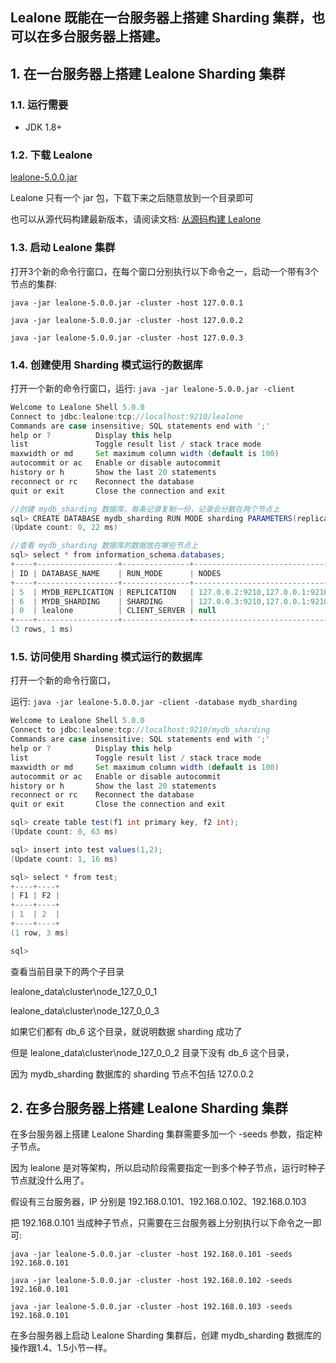 ## Lealone 既能在一台服务器上搭建 Sharding 集群，也可以在多台服务器上搭建。


## 1. 在一台服务器上搭建 Lealone Sharding 集群


### 1.1. 运行需要

* JDK 1.8+


### 1.2. 下载 Lealone

[lealone-5.0.0.jar](https://github.com/lealone/Lealone/releases/download/lealone-5.0.0/lealone-5.0.0.jar)

Lealone 只有一个 jar 包，下载下来之后随意放到一个目录即可

也可以从源代码构建最新版本，请阅读文档: [从源码构建 Lealone](https://github.com/lealone/Lealone-Docs/blob/master/%E5%BA%94%E7%94%A8%E6%96%87%E6%A1%A3/%E4%BB%8E%E6%BA%90%E7%A0%81%E6%9E%84%E5%BB%BALealone.md)


### 1.3. 启动 Lealone 集群

打开3个新的命令行窗口，在每个窗口分别执行以下命令之一，启动一个带有3个节点的集群:

`java -jar lealone-5.0.0.jar -cluster -host 127.0.0.1`

`java -jar lealone-5.0.0.jar -cluster -host 127.0.0.2`

`java -jar lealone-5.0.0.jar -cluster -host 127.0.0.3`


### 1.4. 创建使用 Sharding 模式运行的数据库

打开一个新的命令行窗口，运行: `java -jar lealone-5.0.0.jar -client`

```java
Welcome to Lealone Shell 5.0.0
Connect to jdbc:lealone:tcp://localhost:9210/lealone
Commands are case insensitive; SQL statements end with ';'
help or ?          Display this help
list               Toggle result list / stack trace mode
maxwidth or md     Set maximum column width (default is 100)
autocommit or ac   Enable or disable autocommit
history or h       Show the last 20 statements
reconnect or rc    Reconnect the database
quit or exit       Close the connection and exit

//创建 mydb_sharding 数据库，每条记录复制一份，记录会分散在两个节点上
sql> CREATE DATABASE mydb_sharding RUN MODE sharding PARAMETERS(replication_factor: 1, assignment_factor: 2);
(Update count: 0, 22 ms)

//查看 mydb_sharding 数据库的数据放在哪些节点上
sql> select * from information_schema.databases;
+----+------------------+---------------+-------------------------------+
| ID | DATABASE_NAME    | RUN_MODE      | NODES                         |
+----+------------------+---------------+-------------------------------+
| 5  | MYDB_REPLICATION | REPLICATION   | 127.0.0.2:9210,127.0.0.1:9210 |
| 6  | MYDB_SHARDING    | SHARDING      | 127.0.0.3:9210,127.0.0.1:9210 |
| 0  | lealone          | CLIENT_SERVER | null                          |
+----+------------------+---------------+-------------------------------+
(3 rows, 1 ms)
```


### 1.5. 访问使用 Sharding 模式运行的数据库

打开一个新的命令行窗口，

运行: `java -jar lealone-5.0.0.jar -client -database mydb_sharding`

```java
Welcome to Lealone Shell 5.0.0
Connect to jdbc:lealone:tcp://localhost:9210/mydb_sharding
Commands are case insensitive; SQL statements end with ';'
help or ?          Display this help
list               Toggle result list / stack trace mode
maxwidth or md     Set maximum column width (default is 100)
autocommit or ac   Enable or disable autocommit
history or h       Show the last 20 statements
reconnect or rc    Reconnect the database
quit or exit       Close the connection and exit

sql> create table test(f1 int primary key, f2 int);
(Update count: 0, 63 ms)

sql> insert into test values(1,2);
(Update count: 1, 16 ms)

sql> select * from test;
+----+----+
| F1 | F2 |
+----+----+
| 1  | 2  |
+----+----+
(1 row, 3 ms)

sql>
```

查看当前目录下的两个子目录

lealone_data\cluster\node_127_0_0_1

lealone_data\cluster\node_127_0_0_3

如果它们都有 db_6 这个目录，就说明数据 sharding 成功了

但是 lealone_data\cluster\node_127_0_0_2 目录下没有 db_6 这个目录，

因为 mydb_sharding 数据库的 sharding 节点不包括 127.0.0.2


## 2. 在多台服务器上搭建 Lealone Sharding 集群

在多台服务器上搭建 Lealone Sharding 集群需要多加一个 -seeds 参数，指定种子节点。

因为 lealone 是对等架构，所以启动阶段需要指定一到多个种子节点，运行时种子节点就没什么用了。

假设有三台服务器，IP 分别是 192.168.0.101、192.168.0.102、192.168.0.103

把 192.168.0.101 当成种子节点，只需要在三台服务器上分别执行以下命令之一即可:

`java -jar lealone-5.0.0.jar -cluster -host 192.168.0.101 -seeds 192.168.0.101`

`java -jar lealone-5.0.0.jar -cluster -host 192.168.0.102 -seeds 192.168.0.101`

`java -jar lealone-5.0.0.jar -cluster -host 192.168.0.103 -seeds 192.168.0.101`

在多台服务器上启动 Lealone Sharding 集群后，创建 mydb_sharding 数据库的操作跟1.4、1.5小节一样。

